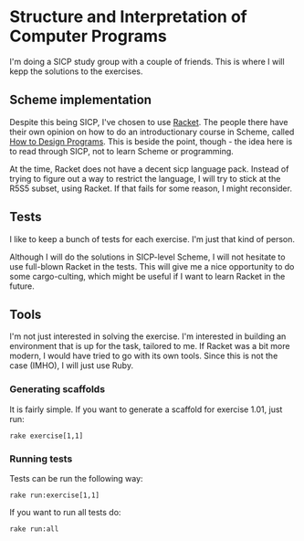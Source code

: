 # Structure and Interpretation of Computer Programs

I'm doing a SICP study group with a couple of friends. This is where I will
kepp the solutions to the exercises.

## Scheme implementation

Despite this being SICP, I've chosen to use [Racket](http://racket-lang.org/).
The people there have their own opinion on how to do an introductionary course
in Scheme, called [How to Design Programs](http://www.htdp.org/). This is
beside the point, though - the idea here is to read through SICP, not to learn
Scheme or programming.

At the time, Racket does not have a decent sicp language pack. Instead of
trying to figure out a way to restrict the language, I will try to stick at
the R5S5 subset, using Racket. If that fails for some reason, I might
reconsider.

## Tests

I like to keep a bunch of tests for each exercise. I'm just that kind of
person.

Although I will do the solutions in SICP-level Scheme, I will not hesitate
to use full-blown Racket in the tests. This will give me a nice opportunity
to do some cargo-culting, which might be useful if I want to learn Racket
in the future.

## Tools

I'm not just interested in solving the exercise. I'm interested in building
an environment that is up for the task, tailored to me. If Racket was a bit
more modern, I would have tried to go with its own tools. Since this is not
the case (IMHO), I will just use Ruby.

### Generating scaffolds

It is fairly simple. If you want to generate a scaffold for exercise 1.01,
just run:

    rake exercise[1,1]

### Running tests

Tests can be run the following way:

    rake run:exercise[1,1]

If you want to run all tests do:

    rake run:all
